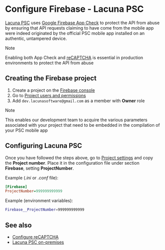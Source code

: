 ﻿# Configure Firebase - Lacuna PSC

[Lacuna PSC](../index.md) uses [Google Firebase App Check](https://firebase.google.com/docs/app-check) to protect the API from abuse by ensuring that API requests
claiming to have come from the mobile app were indeed originated by the official PSC mobile app installed on an authentic, untampered device.

> [!NOTE]
> Enabling both App Check and [reCAPTCHA](configure-recaptcha.md) is essential in production environments to protect the API from abuse

## Creating the Firebase project

1. Create a project on the [Firebase console](https://console.firebase.google.com/)
2. Go to [Project users and permissions](https://console.firebase.google.com/project/_/settings/iam)
3. Add `dev.lacunasoftware@gmail.com` as a member with **Owner** role

> [!NOTE]
> This enables our development team to acquire the various parameters associated with your project that need to be embedded in the compilation of your PSC mobile app

## Configuring Lacuna PSC

Once you have followed the steps above, go to [Project settings](https://console.firebase.google.com/u/0/project/_/settings/general) and copy the **Project number**.
Place it in the configuration file under section **Firebase**, setting **ProjectNumber**.

Example (*.ini* or *.conf* file):

```ini
[Firebase]
ProjectNumber=999999999999
```

Example (environment variables):

```sh
Firebase__ProjectNumber=999999999999
```

## See also

* [Configure reCAPTCHA](configure-recaptcha.md)
* [Lacuna PSC on-premises](index.md)
